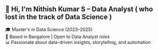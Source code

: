 ## 👋 Hi, I'm Nithish Kumar S – Data Analyst ( who lost in the track of Data Science )

🎓 Master's in Data Science (2023–2025)  
📍 Based in Bangalore | Open to Data Analyst roles  
📊 Passionate about data-driven insights, storytelling, and automation 
